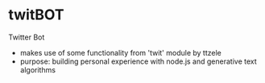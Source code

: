 # twitBOT
Twitter Bot 
- makes use of some functionality from 'twit' module by ttzele
- purpose: building personal experience with node.js and generative text algorithms

